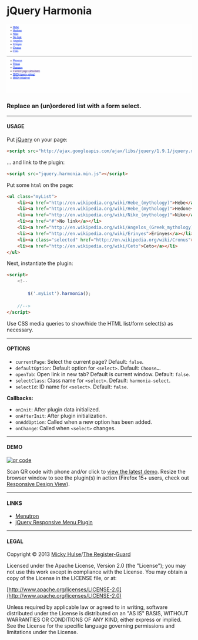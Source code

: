 # jQuery Harmonia

![Harmonia gif demo](harmonia.gif)

### Replace an (un)ordered list with a form select.

---

#### USAGE

Put [jQuery](http://jquery.com/) on your page:

```html
<script src="http://ajax.googleapis.com/ajax/libs/jquery/1.9.1/jquery.min.js"></script>
```

… and link to the plugin:

```html
<script src="jquery.harmonia.min.js"></script>
```

Put some `html` on the page:

```html
<ul class="myList">
	<li><a href="http://en.wikipedia.org/wiki/Hebe_(mythology)">Hebe</a></li>
	<li><a href="http://en.wikipedia.org/wiki/Hebe_(mythology)">Hedone</a></li>
	<li><a href="http://en.wikipedia.org/wiki/Nike_(mythology)">Nike</a></li>
	<li><a href="#">No link</a></li>
	<li><a href="http://en.wikipedia.org/wiki/Angelos_(Greek_mythology)">Angelos</a></li>
	<li><a href="http://en.wikipedia.org/wiki/Erinyes">Erinyes</a></li>
	<li><a class="selected" href="http://en.wikipedia.org/wiki/Cronus">Cronus</a></li>
	<li><a href="http://en.wikipedia.org/wiki/Ceto">Ceto</a></li>
</ul>
```

Next, instantiate the plugin:

```html
<script>
	<!--
		
		$('.myList').harmonia();
		
	//-->
</script>
```

Use CSS media queries to show/hide the HTML list/form select(s) as necessary.

---

#### OPTIONS

* `currentPage`: Select the current page? Default: `false`.
* `defaultOption`: Default option for `<select>`. Default: `Choose…`.
* `openTab`: Open link in new tab? Default is current window. Default: `false`.
* `selectClass`: Class name for `<select>`. Default: `harmonia-select`.
* `selectId`: ID name for `<select>`. Default: `false`.

**Callbacks:**

* `onInit`: After plugin data initialized.
* `onAfterInit`: After plugin initialization.
* `onAddOption`: Called when a new option has been added.
* `onChange`: Called when `<select>` changes.

---

#### DEMO

[![qr code](http://chart.apis.google.com/chart?cht=qr&chl=https://github.com/registerguard/jquery-harmonia/&chs=240x240)](http://registerguard.github.com/jquery-harmonia/demo/)

Scan QR code with phone and/or click to [view the latest demo](http://registerguard.github.com/jquery-harmonia/demo/). Resize the browser window to see the plugin(s) in action (Firefox 15+ users, check out [Responsive Design View](https://developer.mozilla.org/en-US/docs/Tools/Responsive_Design_View)).

---

#### LINKS

* [Menutron](https://github.com/micjamking/Menutron)
* [jQuery Responsive Menu Plugin](https://github.com/mattkersley/Responsive-Menu)

---

#### LEGAL

Copyright © 2013 [Micky Hulse](http://hulse.me)/[The Register-Guard](http://registerguard.com)

Licensed under the Apache License, Version 2.0 (the "License"); you may not use this work except in compliance with the License. You may obtain a copy of the License in the LICENSE file, or at:

[http://www.apache.org/licenses/LICENSE-2.0](http://www.apache.org/licenses/LICENSE-2.0)

Unless required by applicable law or agreed to in writing, software distributed under the License is distributed on an "AS IS" BASIS, WITHOUT WARRANTIES OR CONDITIONS OF ANY KIND, either express or implied. See the License for the specific language governing permissions and limitations under the License.
